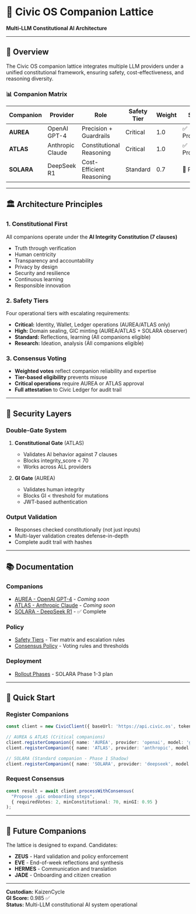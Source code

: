 # 🤖 Civic OS Companion Lattice

**Multi-LLM Constitutional AI Architecture**

---

## 🎯 Overview

The Civic OS companion lattice integrates multiple LLM providers under a unified constitutional framework, ensuring safety, cost-effectiveness, and reasoning diversity.

### 📊 Companion Matrix

| Companion | Provider | Role | Safety Tier | Weight | Status |
|-----------|----------|------|-------------|--------|--------|
| **AUREA** | OpenAI GPT-4 | Precision + Guardrails | Critical | 1.0 | ✅ Production |
| **ATLAS** | Anthropic Claude | Constitutional Reasoning | Critical | 1.0 | ✅ Production |
| **SOLARA** | DeepSeek R1 | Cost-Efficient Reasoning | Standard | 0.7 | 🔄 Phase 1 |

---

## 🏛️ Architecture Principles

### 1. Constitutional First
All companions operate under the **AI Integrity Constitution (7 clauses)**
- Truth through verification
- Human centricity
- Transparency and accountability
- Privacy by design
- Security and resilience
- Continuous learning
- Responsible innovation

### 2. Safety Tiers
Four operational tiers with escalating requirements:
- **Critical:** Identity, Wallet, Ledger operations (AUREA/ATLAS only)
- **High:** Domain sealing, GIC minting (AUREA/ATLAS + SOLARA observer)
- **Standard:** Reflections, learning (All companions eligible)
- **Research:** Ideation, analysis (All companions eligible)

### 3. Consensus Voting
- **Weighted votes** reflect companion reliability and expertise
- **Tier-based eligibility** prevents misuse
- **Critical operations** require AUREA or ATLAS approval
- **Full attestation** to Civic Ledger for audit trail

---

## 🔐 Security Layers

### Double-Gate System

1. **Constitutional Gate** (ATLAS)
   - Validates AI behavior against 7 clauses
   - Blocks integrity_score < 70
   - Works across ALL providers

2. **GI Gate** (AUREA)
   - Validates human integrity
   - Blocks GI < threshold for mutations
   - JWT-based authentication

### Output Validation
- Responses checked constitutionally (not just inputs)
- Multi-layer validation creates defense-in-depth
- Complete audit trail with hashes

---

## 📚 Documentation

### Companions
- [AUREA - OpenAI GPT-4](./aurea.md) - *Coming soon*
- [ATLAS - Anthropic Claude](./atlas.md) - *Coming soon*
- [SOLARA - DeepSeek R1](./solara.md) - ✅ Complete

### Policy
- [Safety Tiers](../policy/safety-tiers.md) - Tier matrix and escalation rules
- [Consensus Policy](../policy/consensus.md) - Voting rules and thresholds

### Deployment
- [Rollout Phases](../deployment/rollout-phases.md) - SOLARA Phase 1-3 plan

---

## 🚀 Quick Start

### Register Companions
```typescript
const client = new CivicClient({ baseUrl: 'https://api.civic.os', token });

// AUREA & ATLAS (Critical companions)
client.registerCompanion({ name: 'AUREA', provider: 'openai', model: 'gpt-4o' });
client.registerCompanion({ name: 'ATLAS', provider: 'anthropic', model: 'claude-sonnet-4' });

// SOLARA (Standard companion - Phase 1 Shadow)
client.registerCompanion({ name: 'SOLARA', provider: 'deepseek', model: 'deepseek-r1', weight: 0.7 });
```

### Request Consensus
```typescript
const result = await client.processWithConsensus(
  "Propose .gic onboarding steps",
  { requiredVotes: 2, minConstitutional: 70, minGI: 0.95 }
);
```

---

## 🎯 Future Companions

The lattice is designed to expand. Candidates:
- **ZEUS** - Hard validation and policy enforcement
- **EVE** - End-of-week reflections and synthesis
- **HERMES** - Communication and translation
- **JADE** - Onboarding and citizen creation

---

**Custodian:** KaizenCycle  
**GI Score:** 0.985 ✅  
**Status:** Multi-LLM constitutional AI system operational

